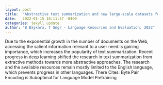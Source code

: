```yaml
---
layout: post
title:  "Abstractive text summarization and new large-scale datasets for agglutinative languages Turkish and Hungarian"
date:   2022-01-15 10:11:37 -0400
categories: jekyll update
author: "B Baykara, T Gngr - Language Resources and Evaluation, 2022"
---
```

Due to the exponential growth in the number of documents on the Web, accessing the salient information relevant to a user need is gaining importance, which increases the popularity of text summarization. Recent progress in deep learning shifted the research in text summarization from extractive methods towards more abstractive approaches. The research and the available resources remain mostly limited to the English language, which prevents progress in other languages. There Cites: Byte Pair Encoding is Suboptimal for Language Model Pretraining